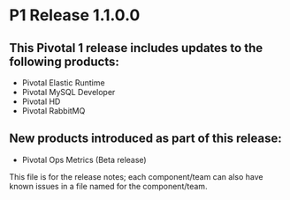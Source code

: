# P1 Release 1.1.0.0

## This Pivotal 1 release includes updates to the following products:

* Pivotal Elastic Runtime
* Pivotal MySQL Developer
* Pivotal HD
* Pivotal RabbitMQ

## New products introduced as part of this release: 

* Pivotal Ops Metrics (Beta release)



This file is for the release notes; each component/team can also have known issues in a file named for the component/team.
